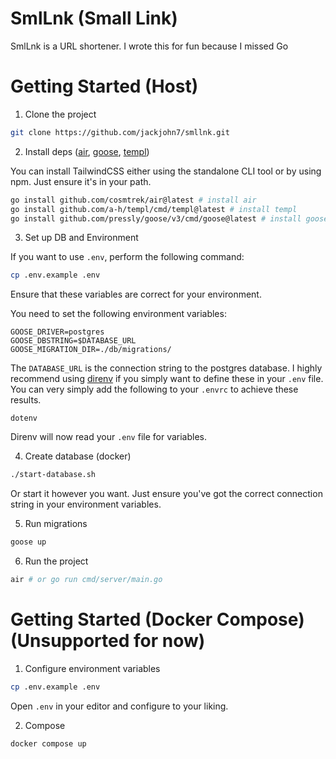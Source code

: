 # SmlLnk (Small Link)

SmlLnk is a URL shortener. I wrote this for fun because I missed Go

# Getting Started (Host)

1. Clone the project

```bash
git clone https://github.com/jackjohn7/smllnk.git
```

2. Install deps ([air](https://github.com/cosmtrek/air),
[goose](https://github.com/pressly/goose),
[templ](https://templ.guide))

You can install TailwindCSS either using the standalone CLI tool or by using 
npm. Just ensure it's in your path.

```bash
go install github.com/cosmtrek/air@latest # install air
go install github.com/a-h/templ/cmd/templ@latest # install templ
go install github.com/pressly/goose/v3/cmd/goose@latest # install goose
```

3. Set up DB and Environment

If you want to use `.env`, perform the following command:

```bash
cp .env.example .env
```

Ensure that these variables are correct for your environment.

You need to set the following environment variables:

```
GOOSE_DRIVER=postgres
GOOSE_DBSTRING=$DATABASE_URL
GOOSE_MIGRATION_DIR=./db/migrations/
```

The `DATABASE_URL` is the connection string to the postgres database. I 
highly recommend using [direnv](https://github.com/direnv/direnv?tab=readme-ov-file)
if you simply want to define these in your `.env` file.
You can very simply add the following to your `.envrc` to achieve these results.
```
dotenv
```

Direnv will now read your `.env` file for variables.

4. Create database (docker)

```bash
./start-database.sh
```

Or start it however you want. Just ensure you've got the correct connection 
string in your environment variables.

5. Run migrations

```bash
goose up
```

6. Run the project

```bash
air # or go run cmd/server/main.go
```

# Getting Started (Docker Compose) (Unsupported for now)

1. Configure environment variables

```bash
cp .env.example .env
```

Open `.env` in your editor and configure to your liking.

2. Compose

```bash
docker compose up
```


